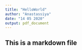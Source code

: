 ```yaml
---
title: "HelloWorld"
author: "Anastassiya"
date: "14 05 2020"
output: pdf_document
---
```


## This is a markdown file 